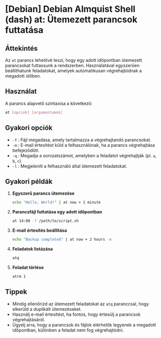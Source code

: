 # [Debian] Debian Almquist Shell (dash) at: Ütemezett parancsok futtatása

## Áttekintés
Az `at` parancs lehetővé teszi, hogy egy adott időpontban ütemezett parancsokat futtassunk a rendszerben. Használatával egyszerűen beállíthatunk feladatokat, amelyek automatikusan végrehajtódnak a megadott időben.

## Használat
A parancs alapvető szintaxisa a következő:

```bash
at [opciók] [argumentumok]
```

## Gyakori opciók
- `-f` : Fájl megadása, amely tartalmazza a végrehajtandó parancsokat.
- `-m` : E-mail értesítést küld a felhasználónak, ha a parancs végrehajtása befejeződött.
- `-q` : Megadja a sorozatszámot, amelyben a feladatot végrehajtják (pl. `a`, `b`, `c`).
- `-l` : Megjeleníti a felhasználó által ütemezett feladatokat.

## Gyakori példák
1. **Egyszerű parancs ütemezése**
   ```bash
   echo "Hello, World!" | at now + 1 minute
   ```

2. **Parancsfájl futtatása egy adott időpontban**
   ```bash
   at 14:00 -f /path/to/script.sh
   ```

3. **E-mail értesítés beállítása**
   ```bash
   echo "Backup completed" | at now + 2 hours -m
   ```

4. **Feladatok listázása**
   ```bash
   atq
   ```

5. **Feladat törlése**
   ```bash
   atrm 1
   ```

## Tippek
- Mindig ellenőrizd az ütemezett feladatokat az `atq` paranccsal, hogy elkerüld a duplikált ütemezéseket.
- Használj e-mail értesítést, ha fontos, hogy értesülj a parancsok végrehajtásáról.
- Ügyelj arra, hogy a parancsok és fájlok elérhetők legyenek a megadott időpontban, különben a feladat nem fog végrehajtódni.